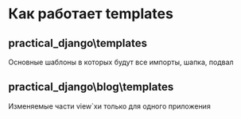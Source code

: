 # Как работает templates  #

## practical_django\templates ##

Основные шаблоны в которых будут все импорты, шапка, подвал

## practical_django\blog\templates ##

Изменяемые части view`хи только для одного приложения 
